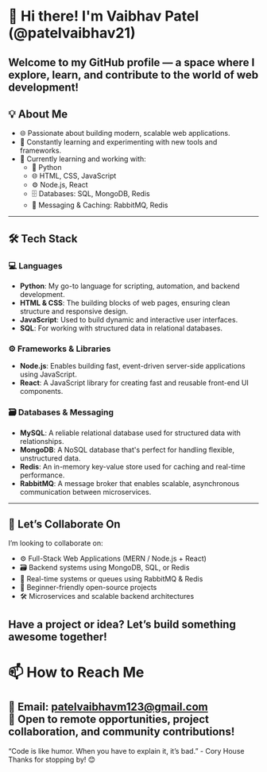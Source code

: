 # 👋 Hi there! I'm Vaibhav Patel (@patelvaibhav21)

Welcome to my GitHub profile — a space where I explore, learn, and contribute to the world of web development!
---
## 💡 About Me
- 🌐 Passionate about building modern, scalable web applications.
- 🧠 Constantly learning and experimenting with new tools and frameworks.
- 🌱 Currently learning and working with:
  - 🐍 Python
  - 🌐 HTML, CSS, JavaScript
  - ⚙️ Node.js, React
  - 🗄️ Databases: SQL, MongoDB, Redis
  - 🔁 Messaging & Caching: RabbitMQ, Redis
---
## 🛠️ Tech Stack

### 💻 Languages
- **Python**: My go-to language for scripting, automation, and backend development.
- **HTML & CSS**: The building blocks of web pages, ensuring clean structure and responsive design.
- **JavaScript**: Used to build dynamic and interactive user interfaces.
- **SQL**: For working with structured data in relational databases.

### ⚙️ Frameworks & Libraries
- **Node.js**: Enables building fast, event-driven server-side applications using JavaScript.
- **React**: A JavaScript library for creating fast and reusable front-end UI components.

### 🗃️ Databases & Messaging
- **MySQL**: A reliable relational database used for structured data with relationships.
- **MongoDB**: A NoSQL database that's perfect for handling flexible, unstructured data.
- **Redis**: An in-memory key-value store used for caching and real-time performance.
- **RabbitMQ**: A message broker that enables scalable, asynchronous communication between microservices.
---

## 🤝 Let’s Collaborate On

I’m looking to collaborate on:

- ⚙️ Full-Stack Web Applications (MERN / Node.js + React)
- 🗃️ Backend systems using MongoDB, SQL, or Redis
- 🔁 Real-time systems or queues using RabbitMQ & Redis
- 🌱 Beginner-friendly open-source projects
- 🛠️ Microservices and scalable backend architectures

Have a project or idea? Let’s build something awesome together!
---
# 📫 How to Reach Me
📧 Email: patelvaibhavm123@gmail.com  
💬 Open to remote opportunities, project collaboration, and community contributions!
---

“Code is like humor. When you have to explain it, it’s bad.” - Cory House
Thanks for stopping by! 😊

